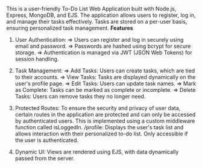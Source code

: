 This is a user-friendly To-Do List Web Application built with Node.js, Express, MongoDB, and EJS. 
The application allows users to register, log in, and manage their tasks effectively. Tasks are stored on a per-user basis, ensuring personalized task management.
**Features**
1) User Authentication:
    => Users can register and log in securely using email and password.
    => Passwords are hashed using bcrypt for secure storage.
    => Authentication is managed via JWT (JSON Web Tokens) for session handling.

2) Task Management:
    => Add Tasks: Users can create tasks, which are tied to their accounts.
    => View Tasks: Tasks are displayed dynamically on the user's profile page.
    => Edit Tasks: Users can update task names.
    => Mark as Complete: Tasks can be marked as complete or incomplete.
    => Delete Tasks: Users can remove tasks they no longer need.

3) Protected Routes:
To ensure the security and privacy of user data, certain routes in the application are protected and can only be accessed by authenticated users.
This is implemented using a custom middleware function called isLoggedIn.
/profile: Displays the user's task list and allows interaction with their personalized to-do list. Only accessible if the user is authenticated.

5) Dynamic UI:
Views are rendered using EJS, with data dynamically passed from the server.
